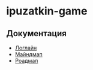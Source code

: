 # ipuzatkin-game

## Документация

- [Логлайн](https://drive.google.com/file/d/0BwpJq0oATdalbG9pSW5UUVhBZVk/view?usp=sharing)
- [Майндмап](https://drive.google.com/file/d/0BwpJq0oATdalenVfYWlxQnhFZWc/view?usp=sharing)
- [Роадмап](https://docs.google.com/spreadsheets/d/15w_y80UkTSeYMmzNJWCsJQqJ3iIw9_GwWUS7GJBw59M/edit?usp=sharing)
